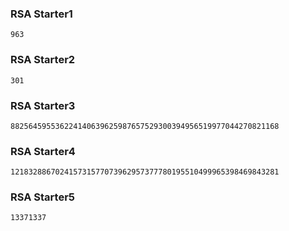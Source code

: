 ### RSA Starter1
```963```
### RSA Starter2
```301```
### RSA Starter3
```882564595536224140639625987657529300394956519977044270821168```
### RSA Starter4
````121832886702415731577073962957377780195510499965398469843281````
### RSA Starter5
```13371337```
